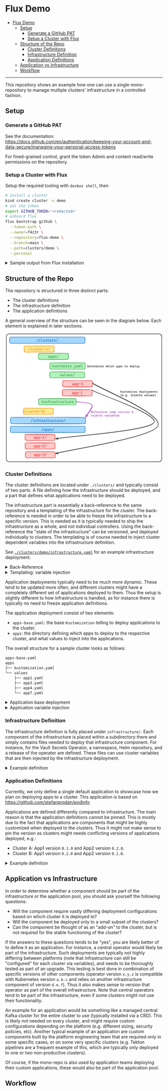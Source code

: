 # Flux Demo

<!--toc:start-->
- [Flux Demo](#flux-demo)
  - [Setup](#setup)
    - [Generate a GitHub PAT](#generate-a-github-pat)
    - [Setup a Cluster with Flux](#setup-a-cluster-with-flux)
  - [Structure of the Repo](#structure-of-the-repo)
    - [Cluster Definitions](#cluster-definitions)
    - [Infrastructure Definition](#infrastructure-definition)
    - [Application Definitions](#application-definitions)
  - [Application vs Infrastructure](#application-vs-infrastructure)
  - [Workflow](#workflow)
<!--toc:end-->

---

This repository shows an example how one can use a single mono-repository to manage multiple
clusters' infrastructure in a controlled fashion.

## Setup

### Generate a GitHub PAT

See the documentation: https://docs.github.com/en/authentication/keeping-your-account-and-data-secure/managing-your-personal-access-tokens

For fined-grained control, grant the token Admin and content read/write permissions on the
repository.

### Setup a Cluster with Flux

Setup the required tooling with `devbox shell`, then

```bash
# install a cluster
kind create cluster -n demo
# set the token
export GITHUB_TOKEN='<redacted>'
# onboard flux
flux bootstrap github \
  --token-auth \
  --owner=f4z3r \
  --repository=flux-demo \
  --branch=main \
  --path=clusters/demo \
  --personal
```

<details>
<summary>Sample output from Flux installation</summary>

```
► connecting to github.com
► cloning branch "main" from Git repository "https://github.com/f4z3r/flux-demo.git"
✔ cloned repository
► generating component manifests
✔ generated component manifests
✔ committed component manifests to "main" ("158753158f3c760f741f22ed7f68bdee1b66e475")
► pushing component manifests to "https://github.com/f4z3r/flux-demo.git"
► installing components in "flux-system" namespace
✔ installed components
✔ reconciled components
► determining if source secret "flux-system/flux-system" exists
► generating source secret
► applying source secret "flux-system/flux-system"
✔ reconciled source secret
► generating sync manifests
✔ generated sync manifests
✔ committed sync manifests to "main" ("f7a731c9e05b983c33012805a6be60b30d34505e")
► pushing sync manifests to "https://github.com/f4z3r/flux-demo.git"
► applying sync manifests
✔ reconciled sync configuration
◎ waiting for GitRepository "flux-system/flux-system" to be reconciled
✔ GitRepository reconciled successfully
◎ waiting for Kustomization "flux-system/flux-system" to be reconciled
✔ Kustomization reconciled successfully
► confirming components are healthy
✔ helm-controller: deployment ready
✔ kustomize-controller: deployment ready
✔ notification-controller: deployment ready
✔ source-controller: deployment ready
✔ all components are healthy
```

</details>

## Structure of the Repo

The repository is structured in three distinct parts:

- The cluster definitions
- The infrastructure definition
- The application definitions

A general overview of the structure can be seen in the diagram below. Each element is explained in
later sections.

![Repository Structure](./assets/repo-structure.png)

### Cluster Definitions

The cluster definitions are located under `./clusters/` and typically consist of two parts. A file
defining how the infrastructure should be deployed, and a part that defines what applications need
to be deployed.

The infrastructure part is essentially a back-reference to the same repository and a templating of
the infrastructure for the cluster. The back-reference is needed in order to be able to freeze the
infrastructure to a specific version. This is needed as it is typically needed to ship the
infrastructure as a whole, and not individual controllers. Using the back-reference the "state of
the infrastructure" can be versioned, and deployed individually to clusters. The templating is of
course needed to inject cluster dependent variables into the infrastructure definition.

See [`./clusters/demo/infrastructure.yaml`](./clusters/demo/infrastructure.yaml) for an example
infrastructure deployment.

<details>
<summary>Back-Reference</summary>

The back reference is achieved using a `GitRepository` that defines the mono-repo:

```yaml
apiVersion: source.toolkit.fluxcd.io/v1
kind: GitRepository
metadata:
  name: infrastructure
  namespace: flux-system
spec:
  interval: 1m
  url: https://github.com/f4z3r/flux-demo.git
  ref:
    tag: v0.1.0
```

The idea here is to allow to pin the version of the infrastructure definition (see later section).
This allows to make fundamental changes to the infrastructure definition without affecting clusters.
The pinning is done by tagging the mono-repository. All tags essentially represent a state of the
infrastructure that is tested and approved.

The infrastructure engineering cluster used to test infrastructure changes of course references
`main`/`master` instead of a specific tag. People can thus introduce changes to the infrastructure
in parallel via PRs to `main`, and then use standard release management to shortly block merges to
`main` complete a full testing, and then tag that state with a new infrastructure version. That
version can then be rolled out to productive platforms as needed by bumping their tag references
within their back-references.

This setup makes the following assumptions in terms of best practices:
- The infrastructure is fully deployed to all clusters.
  - There is no mix-and-match of controllers deployed only to specific platforms.
  - Therefore, all platforms are fully uniform in terms of infrastructure.
  - The infrastructure is tested as a whole and is considered an atomic component, thus why it is
    versioned as a whole.
- Infrastructure changes need to be deployed individually to production clusters, hence why each
  cluster definition has its own back-reference.
- Infrastructure is only customized for each cluster, not modified in major ways.

<!-- TODO: add shortcomings of such an approach -->

</details>

<details>
<summary>Templating: variable injection</summary>

Even though the same infrastructure is deployed to all clusters, that same infrastructure needs to
be customized. Here it is not meant that some components are deployed only optionally, but that the
components themselves are configured. An example of this is the hostname that the ingress should
listen to, which of course would be different for each platform. This is achieved via a
`Kustomization`:

```yaml
apiVersion: kustomize.toolkit.fluxcd.io/v1
kind: Kustomization
metadata:
  name: infrastructure
  namespace: flux-system
spec:
  interval: 5m
  retryInterval: 1m
  timeout: 5m
  sourceRef:
    kind: GitRepository
    name: infrastructure
  path: ./infrastructure/
  prune: true
  wait: true
  postBuild:
    substitute:
      meta_cluster_name: "demo"
      meta_network_zone: "dmz-123"
      meta_productive: true
      infrastructure_nginx_release_interval: "1m"
```

Note that the `Kustomization` references the infrastructure back-references and complements it with
variables substitution such as `meta_cluster_name` or `infrastructure_nginx_release_interval`. These
variables are used within the infrastructure definition and can be set here to customize some
infrastructure components as needed.

Another important aspect to note is that the infrastructure as a whole is deployed (`path:
./infrastructure/`) and not individual elements of the infrastructure being hand picked.

</details>

Application deployments typically need to be much more dynamic. These tend to be updated more often,
and different clusters might have a completely different set of applications deployed to them. Thus
the setup is slightly different to how infrastructure is handled, as for instance there is typically
no need to freeze application definitions.

The application deployment consist of two elements:
- `apps-base.yaml`: the base `Kustomization` telling to deploy applications to the cluster.
- `apps`: the directory defining which apps to deploy to the respective cluster, and what values to
  inject into the applications.

The overall structure for a sample cluster looks as follows:

```
apps-base.yaml
apps
├── kustomization.yaml
└── values
    ├── app1.yaml
    ├── app3.yaml
    ├── app4.yaml
    └── app7.yaml
```

<details>
<summary>Application base deployment</summary>

The application base deployment is a simple Flux object telling to deploy applications based on
whatever is defined in the `apps` directory for that cluster:

```yaml
apiVersion: kustomize.toolkit.fluxcd.io/v1
kind: Kustomization
metadata:
  name: apps-base
  namespace: flux-system
spec:
  interval: 1m
  dependsOn:
    - name: infrastructure
  sourceRef:
    kind: GitRepository
    name: flux-system
  path: ./clusters/demo/apps/
  prune: true
  wait: true
  timeout: 5m0s
```

Note here that we reference `flux-system` as the `GitRepository` being used as a source. Hence
neither the application definitions nor the deployments configuration under `apps/` is pinned. This
The fact that `apps/` is not pinned is unproblematic, as this is a different directory for each
cluster. The application definitions are not pinned as changes to them tend to be performed very
individually for each cluster and versioning as a whole makes little sense. Thus we rely much more
on `kustomize` to update these values in the cluster definition (see next section on `apps/`
directory).

</details>

<details>
<summary>Application variable injection</summary>

The application variable injection directory essentially defines what applications should be
deployed on the repository, and how these should be customized.

```yaml
apiVersion: kustomize.config.k8s.io/v1beta1
kind: Kustomization
resources:
  - ../../../apps/app1
  - ../../../apps/app3
  - ../../../apps/app4
  - ../../../apps/app7
  - ../../../apps/app8
patches:
  - path: ./values/app1.yaml
    target:
      kind: HelmRelease
      name: app1
  - path: ./values/app3.yaml
    target:
      kind: HelmRelease
      name: app3
  - path: ./values/app4.yaml
    target:
      kind: HelmRelease
      name: app4
  - path: ./values/app7.yaml
    target:
      kind: HelmRelease
      name: app7
```

The `Kustomization` defines what resources should be deployed under the `resources` block, and how
these should be updated based on patches defined under `values/`. It should be notes that some
applications might not be customized and thus not have a patch, and that while patches typically
update (Helm) values, they might also pin versions of the Helm chart release or other.

```yaml
apiVersion: helm.toolkit.fluxcd.io/v2
kind: HelmRelease
metadata:
  name: app1
  namespace: app1
spec:
  chart:
    spec:
      version: ">=1.0.0"
  values:
    ingress:
      hosts:
        - host: app1.production
          paths:
            - path: /
              pathType: ImplementationSpecific
```

Of course, the patches should update resources existing under the application definitions (see later
section).

</details>

### Infrastructure Definition

The infrastructure definition is fully placed under `infrastructure/`. Each component of the
infrastructure is placed within a subdirectory there and simply contains files needed to deploy that
infrastructure component. For instance, for the Vault Secrets Operator, a namespace, Helm
repository, and a release of the operator are defined. These files can use cluster variables that
are then injected by the infrastructure deployment.

<details>
<summary>Example definition</summary>

The snippet below shows a Helm release using a variable to determine the interval for which Flux
should verify the release and reconcile it on the cluster. It sets a default of 30 minutes, which
can be overwritten by every cluster definition as needed.

```yaml
apiVersion: helm.toolkit.fluxcd.io/v2
kind: HelmRelease
metadata:
  name: vault-secrets-operator
  namespace: vault-secrets-operator
spec:
  interval: "${infrastructure_vso_release_interval:=30m}"
  chart:
    spec:
      chart: vault-secrets-operator
      version: "0.8.1"
      sourceRef:
        kind: HelmRepository
        name: hashicorp
        namespace: vault-secrets-operator
      interval: 12h
  values:
    extraLabels:
      it.example.com/owned-by: sre-team
```

It should be noted that variables that affect behaviour of the infrastructure (such as the version
of the Helm chart to deploy, here `0.8.1`) should not be templated, as the infrastructure version
(pinned via a git tag) should determine the version of the components to be deployed. This allows to
test the infrastructure as a whole and ensuring that no version incompatibilities can occur when
deploying a new infrastructure version.

</details>


### Application Definitions

Currently, we only define a single default application to showcase how we plan on deploying apps to
a cluster. This application is based on https://github.com/stefanprodan/podinfo

Applications are defined differently compared to infrastructure. The main reason is that the
application definitions cannot be pinned. This is mostly due to the fact that applications are
components that might be highly customized when deployed to the clusters. Thus it might not make
sense to pin the version as clusters might needs conflicting versions of applications deployed,
e.g.:

- Cluster A: App1 version `0.1.0` and App2 version `0.2.0`.
- Cluster B: App1 version `0.2.0` and App2 version `0.1.0`.

<details>
<summary>Example definition</summary>

Each application definition will look different based on how the application is deployed. Typically,
this might take the form of a `kustomization.yaml` file, using a namespace and a Helm release as
resources. We will not give a concrete example here in the README, as this would make little sense.
However, have a look at [`./apps/podinfo/`](./apps/podinfo/) for an example of an application
definition for a Helm based application.

It should be noted that any part of these files might be overwritten by the values declarations in
the cluster definitions. This is important, as applications are meat to be components that are
highly customized on each cluster.

</details>

## Application vs Infrastructure

In order to determine whether a component should be part of the infrastructure or the application
pool, you should ask yourself the following questions:

- Will the component require vastly differing deployment configurations based on which cluster it is
  deployed to?
- Will the component be deployed only to a small subset of the clusters?
- Can the component be thought of as an "add-on" to the cluster, but is not required for the stable
  functioning of the cluster?

If the answers to these questions tends to be "yes", you are likely better of to define it as an
application. For instance, a central operator would likely be part of the infrastructure. Such
deployments are typically not highly differing between platforms (note that infrastructure can still
be "configured" for each cluster via variables), and needs to be thoroughly tested as part of an
upgrade. This testing is best done in combination of specific versions of other components (operator
version `x.y.z` is compatible with Kubernetes version `a.b.c` and relies on another infrastructure
component of version `d.e.f`). Thus it also makes sense to version that operator as part of the
overall infrastructure. Note that central operators tend to be part of the infrastructure, even if
some clusters might not use their functionality.

An example for an application would be something like a managed central Kafka cluster for the entire
cluster to use (typically installed via a CRD). This is likely not needed on every cluster, and
might require custom configurations depending on the platform (e.g. different sizing, security
policies, etc). Another typical example of an application are custom components built by the
platform engineering team that are required only in some specific cases, or on some very specific
clusters (e.g. Tekton pipelines are a frequent example of this, which are typically only deployed to
one or two non-productive clusters).

Of course, if the mono-repo is also used by application teams deploying their custom applications,
these would also be part of the application pool.

## Workflow

<!--
TODO:
  - deploy new app
  - test new infra
  - rollout new infra
  - rollback of infra
  - onboard new cluster
-->
